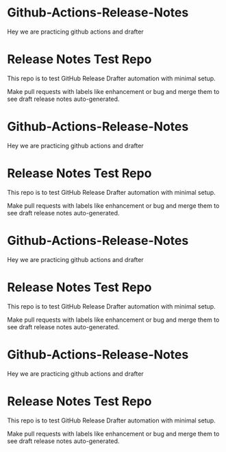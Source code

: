 # Github-Actions-Release-Notes
Hey we are practicing github actions and drafter
# Release Notes Test Repo

This repo is to test GitHub Release Drafter automation with minimal setup.

Make pull requests with labels like enhancement or bug and merge them to see draft release notes auto-generated.

# Github-Actions-Release-Notes
Hey we are practicing github actions and drafter
# Release Notes Test Repo

This repo is to test GitHub Release Drafter automation with minimal setup.

Make pull requests with labels like enhancement or bug and merge them to see draft release notes auto-generated.

# Github-Actions-Release-Notes
Hey we are practicing github actions and drafter
# Release Notes Test Repo

This repo is to test GitHub Release Drafter automation with minimal setup.

Make pull requests with labels like enhancement or bug and merge them to see draft release notes auto-generated.

# Github-Actions-Release-Notes
Hey we are practicing github actions and drafter
# Release Notes Test Repo

This repo is to test GitHub Release Drafter automation with minimal setup.

Make pull requests with labels like enhancement or bug and merge them to see draft release notes auto-generated.
